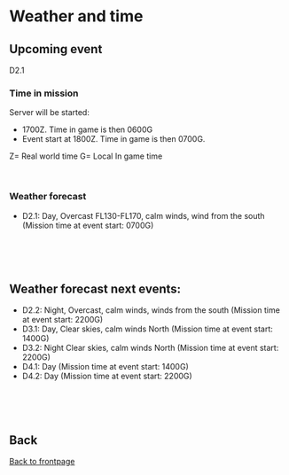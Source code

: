 # Weather and time

## Upcoming event
D2.1

### Time in mission
Server will be started:
- 1700Z. Time in game is then 0600G
- Event start at 1800Z. Time in game is then 0700G.

Z= Real world time
G= Local In game time

<br>

### Weather forecast
- D2.1: Day, Overcast FL130-FL170, calm winds, wind from the south  (Mission time at event start: 0700G)


<br>
<br>
<br>


## Weather forecast next events:
- D2.2: Night, Overcast, calm winds, winds from the south (Mission time at event start: 2200G)
- D3.1: Day, Clear skies, calm winds North (Mission time at event start: 1400G)
- D3.2: Night Clear skies, calm winds North (Mission time at event start: 2200G)
- D4.1: Day (Mission time at event start: 1400G)
- D4.2: Day (Mission time at event start: 2200G)

<br>
<br>
<br>



## Back
[Back to frontpage](https://132nd-vwing.github.io/OPAR-Brief/)
